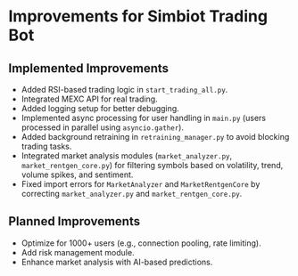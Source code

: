# Improvements for Simbiot Trading Bot

## Implemented Improvements
- Added RSI-based trading logic in `start_trading_all.py`.
- Integrated MEXC API for real trading.
- Added logging setup for better debugging.
- Implemented async processing for user handling in `main.py` (users processed in parallel using `asyncio.gather`).
- Added background retraining in `retraining_manager.py` to avoid blocking trading tasks.
- Integrated market analysis modules (`market_analyzer.py`, `market_rentgen_core.py`) for filtering symbols based on volatility, trend, volume spikes, and sentiment.
- Fixed import errors for `MarketAnalyzer` and `MarketRentgenCore` by correcting `market_analyzer.py` and `market_rentgen_core.py`.

## Planned Improvements
- Optimize for 1000+ users (e.g., connection pooling, rate limiting).
- Add risk management module.
- Enhance market analysis with AI-based predictions.
